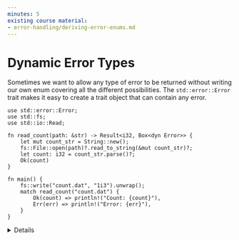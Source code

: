 ```yaml
---
minutes: 5
existing course material:
- error-handling/deriving-error-enums.md
---
```


# Dynamic Error Types

Sometimes we want to allow any type of error to be returned without writing our
own enum covering all the different possibilities. The `std::error::Error`
trait makes it easy to create a trait object that can contain any error.

```rust,editable
use std::error::Error;
use std::fs;
use std::io::Read;

fn read_count(path: &str) -> Result<i32, Box<dyn Error>> {
    let mut count_str = String::new();
    fs::File::open(path)?.read_to_string(&mut count_str)?;
    let count: i32 = count_str.parse()?;
    Ok(count)
}

fn main() {
    fs::write("count.dat", "1i3").unwrap();
    match read_count("count.dat") {
        Ok(count) => println!("Count: {count}"),
        Err(err) => println!("Error: {err}"),
    }
}
```

<details>

The `read_count` function can return `std::io::Error` (from file operations) or
`std::num::ParseIntError` (from `String::parse`).

Boxing errors saves on code, but gives up the ability to cleanly handle different error cases differently in
the program. As such it's generally not a good idea to use `Box<dyn Error>` in the public API of a
library, but it can be a good option in a program where you just want to display the error message
somewhere.

</details>
